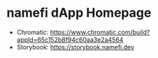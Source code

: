 # namefi dApp Homepage

- Chromatic: https://www.chromatic.com/build?appId=65c152b8f94c60aa3e2a4564
- Storybook: https://storybook.namefi.dev
